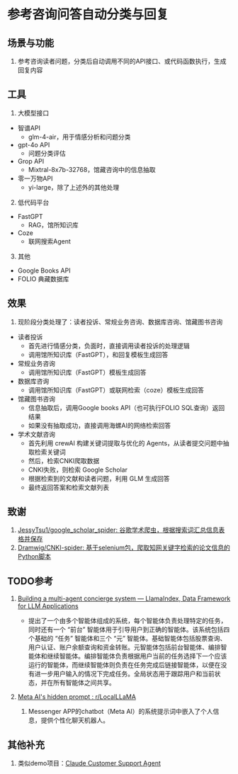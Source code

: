 # 参考咨询问答自动分类与回复

## 场景与功能
1. 参考咨询读者问题，分类后自动调用不同的API接口、或代码函数执行，生成回复内容
   
## 工具
1. 大模型接口
- 智谱API
  - glm-4-air，用于情感分析和问题分类
- gpt-4o API
  - 问题分类评估
- Grop API
  - Mixtral-8x7b-32768，馆藏咨询中的信息抽取
- 零一万物API
  - yi-large，除了上述外的其他处理
2. 低代码平台
- FastGPT
  - RAG，馆所知识库
- Coze
  - 联网搜索Agent
3. 其他
- Google Books API
- FOLIO 典藏数据库
  
## 效果
1. 现阶段分类处理了：读者投诉、常规业务咨询、数据库咨询、馆藏图书咨询
- 读者投诉
  - 首先进行情感分类，负面时，直接调用读者投诉的处理逻辑
  - 调用馆所知识库（FastGPT），和回复模板生成回答
- 常规业务咨询
  - 调用馆所知识库（FastGPT）模板生成回答
- 数据库咨询
  - 调用馆所知识库（FastGPT）或联网检索（coze）模板生成回答
- 馆藏图书咨询
  - 信息抽取后，调用Google books API（也可执行FOLIO SQL查询）返回结果
  - 如果没有抽取成功，直接调用海螺AI的网络检索回答
- 学术文献咨询
  - 首先利用 crewAI 构建关键词提取与优化的 Agents，从读者提交问题中抽取检索关键词
  - 然后，检索CNKI爬取数据
  - CNKI失败，则检索 Google Scholar
  - 根据检索到的文献和读者问题，利用 GLM 生成回答
  - 最终返回答案和检索文献列表


## 致谢

1. [JessyTsu1/google_scholar_spider: 谷歌学术爬虫，根据搜索词汇总信息表格并保存](https://github.com/JessyTsu1/google_scholar_spider)
2. [Dramwig/CNKI-spider: 基于selenium包，爬取知网关键字检索的论文信息的Python脚本](https://github.com/Dramwig/CNKI-spider)


## TODO参考

1. [Building a multi-agent concierge system — LlamaIndex, Data Framework for LLM Applications](https://www.llamaindex.ai/blog/building-a-multi-agent-concierge-system)
   
   - 提出了一个由多个智能体组成的系统，每个智能体负责处理特定的任务，同时还有一个 “前台” 智能体用于引导用户到正确的智能体。该系统包括四个基础的 “任务” 智能体和三个 “元” 智能体。基础智能体包括股票查询、用户认证、账户余额查询和资金转账。元智能体包括前台智能体、编排智能体和继续智能体。编排智能体负责根据用户当前的任务选择下一个应该运行的智能体，而继续智能体则负责在任务完成后链接智能体，以便在没有进一步用户输入的情况下完成任务。全局状态用于跟踪用户和当前状态，并在所有智能体之间共享。
2. [Meta AI's hidden prompt : r/LocalLLaMA](https://www.reddit.com/r/LocalLLaMA/comments/1g5np9i/meta_ais_hidden_prompt/)
   1. Messenger APP的chatbot（Meta AI）的系统提示词中嵌入了个人信息，提供个性化聊天机器人。


## 其他补充

1. 类似demo项目：[Claude Customer Support Agent](https://github.com/anthropics/anthropic-quickstarts/tree/main/customer-support-agent)